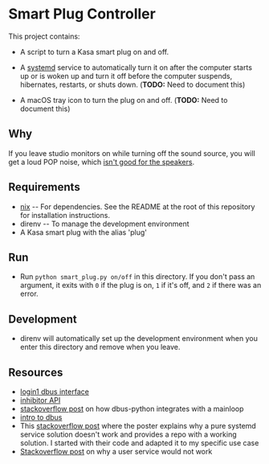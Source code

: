 # Smart Plug Controller

This project contains:

- A script to turn a Kasa smart plug on and off.

- A [systemd](https://systemd.io/) service to automatically turn it on after the computer starts
  up or is woken up and turn it off before the computer suspends, hibernates, restarts, or shuts
  down. (**TODO:** Need to document this)

- A macOS tray icon to turn the plug on and off. (**TODO:** Need to document this)

## Why

If you leave studio monitors on while turning off the sound source, you will get a loud POP
noise, which
[isn't good for the speakers](https://www.sweetwater.com/insync/power-power-off-sequence/).

## Requirements

- [nix](https://nixos.org/) -- For dependencies. See the README at the root of this repository for
  installation instructions.
- direnv -- To manage the development environment
- A Kasa smart plug with the alias 'plug'

## Run

- Run `python smart_plug.py on/off` in this directory. If you don't pass an argument, it
  exits with `0` if the plug is on, `1` if it's off, and `2` if there was an error.

## Development

- direnv will automatically set up the development environment when you enter this directory
  and remove when you leave.

## Resources

- [login1 dbus interface](https://www.freedesktop.org/software/systemd/man/org.freedesktop.login1.html)
- [inhibitor API](https://www.freedesktop.org/wiki/Software/systemd/inhibit/)
- [stackoverflow post](https://stackoverflow.com/questions/33428804/role-of-mainloops-event-loops-in-dbus-service) on how dbus-python integrates with a mainloop
- [intro to dbus](https://www.freedesktop.org/wiki/IntroductionToDBus/)
- This [stackoverflow post](https://unix.stackexchange.com/questions/337853/how-can-i-trigger-a-systemd-unit-on-suspend-before-networking-is-shut-down) where the poster explains why a pure systemd service solution doesn't work and provides a repo with a working solution. I started with their code and adapted it to my specific use case
- [Stackoverflow post](https://unix.stackexchange.com/questions/152039/how-to-run-a-user-script-after-systemd-wakeup) on why a user service would not work
